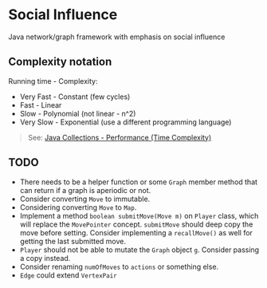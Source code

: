 # Social Influence

Java network/graph framework with emphasis on social influence

## Complexity notation

Running time - Complexity:

* Very Fast - Constant (few cycles)
* Fast - Linear
* Slow - Polynomial (not linear - n^2)
* Very Slow - Exponential (use a different programming language)

> See: [Java Collections - Performance (Time Complexity)](http://infotechgems.blogspot.com/2011/11/java-collections-performance-time.html)

## TODO

- There needs to be a helper function or some `Graph` member method that can return if a graph is aperiodic or not.
- Consider converting `Move` to immutable.
- Considering converting `Move` to `Map`.
- Implement a method `boolean submitMove(Move m)` on `Player` class, which will replace the `MovePointer` concept. `submitMove` should deep copy the move before setting. Consider implementing a `recallMove()` as well for getting the last submitted move.
- `Player` should not be able to mutate the `Graph` object `g`. Consider passing a copy instead.
- Consider renaming `numOfMoves` to `actions` or something else.
- `Edge` could extend `VertexPair`